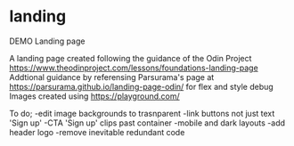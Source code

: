 # landing
DEMO Landing page 

A landing page created following the guidance of the Odin Project
https://www.theodinproject.com/lessons/foundations-landing-page
Addtional guidance by referensing Parsurama's page at 
https://parsurama.github.io/landing-page-odin/
for flex and style debug
Images created using 
https://playground.com/

To do;
-edit image backgrounds to trasnparent
-link buttons not just text 'Sign up'
-CTA 'Sign up' clips past container
-mobile and dark layouts
-add header logo
-remove inevitable redundant code
